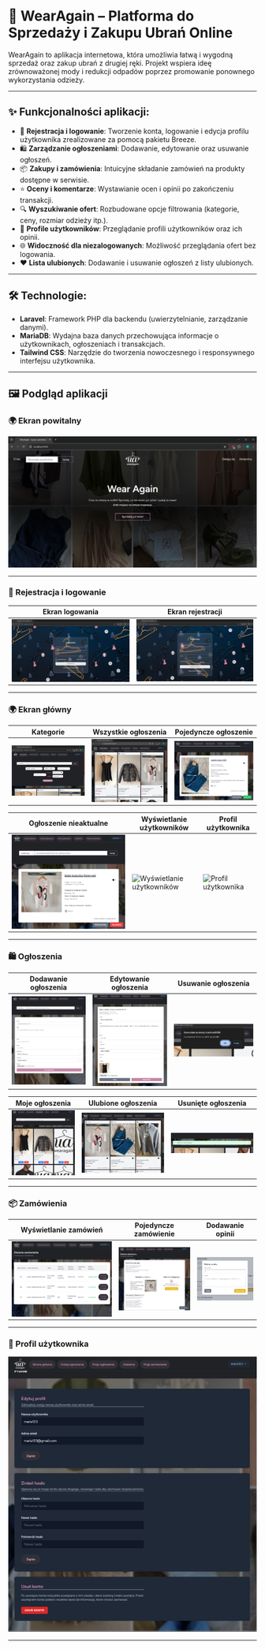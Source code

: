 # 👠 WearAgain – Platforma do Sprzedaży i Zakupu Ubrań Online

WearAgain to aplikacja internetowa, która umożliwia łatwą i wygodną sprzedaż oraz zakup ubrań z drugiej ręki. Projekt wspiera ideę zrównoważonej mody i redukcji odpadów poprzez promowanie ponownego wykorzystania odzieży.

---

## ✨ Funkcjonalności aplikacji:
- 🔑 **Rejestracja i logowanie**: 
  Tworzenie konta, logowanie i edycja profilu użytkownika zrealizowane za pomocą pakietu Breeze.
- 🛍️ **Zarządzanie ogłoszeniami**: 
  Dodawanie, edytowanie oraz usuwanie ogłoszeń.
- 📦 **Zakupy i zamówienia**: 
  Intuicyjne składanie zamówień na produkty dostępne w serwisie.
- ⭐ **Oceny i komentarze**: 
  Wystawianie ocen i opinii po zakończeniu transakcji.
- 🔍 **Wyszukiwanie ofert**: 
  Rozbudowane opcje filtrowania (kategorie, ceny, rozmiar odzieży itp.).
- 👥 **Profile użytkowników**: 
  Przeglądanie profili użytkowników oraz ich opinii.
- 🌐 **Widoczność dla niezalogowanych**: 
  Możliwość przeglądania ofert bez logowania.
- ❤️ **Lista ulubionych**: 
  Dodawanie i usuwanie ogłoszeń z listy ulubionych.

---

## 🛠️ Technologie:
- **Laravel**: Framework PHP dla backendu (uwierzytelnianie, zarządzanie danymi).
- **MariaDB**: Wydajna baza danych przechowująca informacje o użytkownikach, ogłoszeniach i transakcjach.
- **Tailwind CSS**: Narzędzie do tworzenia nowoczesnego i responsywnego interfejsu użytkownika.

---

## 🖼️ Podgląd aplikacji

### 🌍 Ekran powitalny
![Ekran powitalny](zrzuty-ekranu/strona-powitalna.png)

---

### 🔑 Rejestracja i logowanie
| Ekran logowania              | Ekran rejestracji          |
|------------------------------|----------------------------|
| ![Ekran logowania](zrzuty-ekranu/logowanie.png) | ![Ekran rejestracji](zrzuty-ekranu/rejestracja.png) |

---

### 🌍 Ekran główny
| Kategorie                   | Wszystkie ogłoszenia       | Pojedyncze ogłoszenie     |
|-----------------------------|----------------------------|---------------------------|
| ![Kategorie](zrzuty-ekranu/kategorie.png) | ![Wszystkie ogłoszenia](zrzuty-ekranu/wszystkie.png) | ![Pojedyncze ogłoszenie](zrzuty-ekranu/jedno.png) |

| Ogłoszenie nieaktualne       | Wyświetlanie użytkowników  | Profil użytkownika        |
|------------------------------|----------------------------|---------------------------|
| ![Ogłoszenie nieaktualne](zrzuty-ekranu/sprzedane.png) | ![Wyświetlanie użytkowników](zrzuty-ekranu/użytkownicy.png) | ![Profil użytkownika](zrzuty-ekranu/użytkownik.png) |

---

### 🛍️ Ogłoszenia
| Dodawanie ogłoszenia         | Edytowanie ogłoszenia      | Usuwanie ogłoszenia       |
|------------------------------|----------------------------|---------------------------|
| ![Dodawanie ogłoszenia](zrzuty-ekranu/dodanie.png) | ![Edytowanie ogłoszenia](zrzuty-ekranu/edycja.png) | ![Usuwanie ogłoszenia](zrzuty-ekranu/usuwanie.png) |

| Moje ogłoszenia              | Ulubione ogłoszenia        | Usunięte ogłoszenia       |
|------------------------------|----------------------------|---------------------------|
| ![Moje ogłoszenia](zrzuty-ekranu/moje.png) | ![Ulubione ogłoszenia](zrzuty-ekranu/ulubione.png) | ![Usunięte ogłoszenia](zrzuty-ekranu/usunieto.png) |

---

### 📦 Zamówienia
| Wyświetlanie zamówień        | Pojedyncze zamówienie      | Dodawanie opinii          |
|------------------------------|----------------------------|---------------------------|
| ![Wyświetlanie zamówień](zrzuty-ekranu/zamowienia.png) | ![Pojedyncze zamówienie](zrzuty-ekranu/zamowienie.png) | ![Dodawanie opinii](zrzuty-ekranu/opinia.png) |

---

### 👤 Profil użytkownika
![Profil użytkownika](zrzuty-ekranu/profil.png)

---
